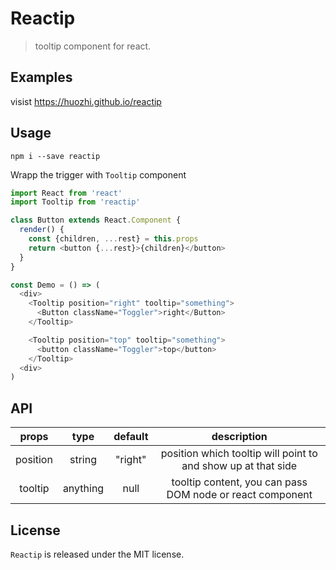 # Reactip
> tooltip component for react.

## Examples

visist https://huozhi.github.io/reactip

## Usage

```
npm i --save reactip
```

Wrapp the trigger with `Tooltip` component

```js
import React from 'react'
import Tooltip from 'reactip'

class Button extends React.Component {
  render() {
    const {children, ...rest} = this.props
    return <button {...rest}>{children}</button>
  }
}

const Demo = () => (
  <div>
    <Tooltip position="right" tooltip="something">
      <Button className="Toggler">right</Button>
    </Tooltip>

    <Tooltip position="top" tooltip="something">
      <button className="Toggler">top</button>
    </Tooltip>
  <div>
)
```

## API

| props    | type   | default | description |
| :------: | :----: | :-----: | :---------: |
| position | string | "right" | position which tooltip will point to and show up at that side |
| tooltip  | anything | null | tooltip content, you can pass DOM node or react component |

## License

`Reactip` is released under the MIT license.
